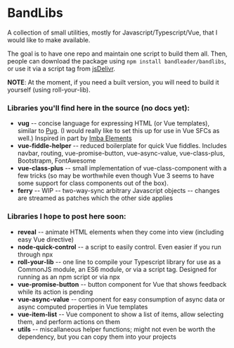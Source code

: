 # BandLibs

A collection of small utilities, mostly for Javascript/Typescript/Vue, that I would like to make available.

The goal is to have one repo and maintain one script to build them all. Then, people can download the package using `npm install bandleader/bandlibs`, or use it via a script tag from [jsDelivr](https://www.jsdelivr.com/?docs=gh).

**NOTE**: At the moment, if you need a built version, you will need to build it yourself (using roll-your-lib).

### Libraries you'll find here in the source (no docs yet):
- **vug** -- concise language for expressing HTML (or Vue templates), similar to [Pug](https://pugjs.org/). (I would really like to set this up for use in Vue SFCs as well.) Inspired in part by [Imba Elements](https://imba.io/docs/tags)
- **vue-fiddle-helper** -- reduced boilerplate for quick Vue fiddles. Includes navbar, routing, vue-promise-button, vue-async-value, vue-class-plus, Bootstrapm, FontAwesome
- **vue-class-plus** -- small implementation of vue-class-component with a few tricks (so may be worthwhile even though Vue 3 seems to have some support for class components out of the box).
- **ferry** -- WIP -- two-way-sync arbitrary Javascript objects -- changes are streamed as patches which the other side applies

### Libraries I hope to post here soon:
- **reveal** -- animate HTML elements when they come into view (including easy Vue directive)
- **node-quick-control** -- a script to easily control. Even easier if you run through npx
- **roll-your-lib** -- one line to compile your Typescript library for use as a CommonJS module, an ES6 module, or via a script tag. Designed for running as an npm script or via npx
- **vue-promise-button** -- button component for Vue that shows feedback while its action is pending
- **vue-async-value** -- component for easy consumption of async data or async computed properties in Vue templates
- **vue-item-list** -- Vue component to show a list of items, allow selecting them, and perform actions on them
- **utils** -- miscallaneous helper functions; might not even be worth the dependency, but you can copy them into your projects